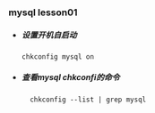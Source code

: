 ### mysql lesson01

* ##### 设置开机自启动
   ```
   chkconfig mysql on
    ```
* ##### 查看mysql chkconfi的命令
  ```
    chkconfig --list | grep mysql
  ```